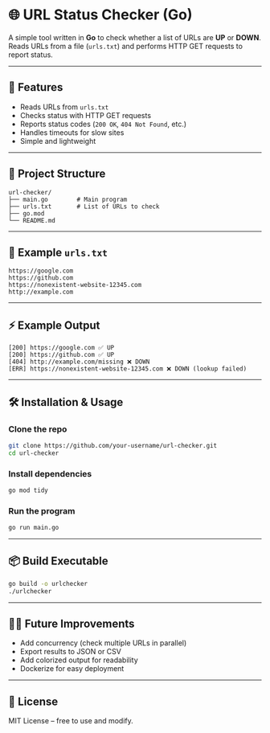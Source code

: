 # 🌐 URL Status Checker (Go)

A simple tool written in **Go** to check whether a list of URLs are **UP** or **DOWN**.  
Reads URLs from a file (`urls.txt`) and performs HTTP GET requests to report status.  

---

## 🚀 Features
- Reads URLs from `urls.txt`  
- Checks status with HTTP GET requests  
- Reports status codes (`200 OK`, `404 Not Found`, etc.)  
- Handles timeouts for slow sites  
- Simple and lightweight  

---

## 📂 Project Structure
```
url-checker/
├── main.go        # Main program
├── urls.txt       # List of URLs to check
├── go.mod
└── README.md
```

---

## 📝 Example `urls.txt`
```
https://google.com
https://github.com
https://nonexistent-website-12345.com
http://example.com
```

---

## ⚡ Example Output
```
[200] https://google.com ✅ UP
[200] https://github.com ✅ UP
[404] http://example.com/missing ❌ DOWN
[ERR] https://nonexistent-website-12345.com ❌ DOWN (lookup failed)
```

---

## 🛠 Installation & Usage

### Clone the repo
```bash
git clone https://github.com/your-username/url-checker.git
cd url-checker
```

### Install dependencies
```bash
go mod tidy
```

### Run the program
```bash
go run main.go
```

---

## 📦 Build Executable
```bash
go build -o urlchecker
./urlchecker
```

---

## 🧑‍💻 Future Improvements
- Add concurrency (check multiple URLs in parallel)  
- Export results to JSON or CSV  
- Add colorized output for readability  
- Dockerize for easy deployment  

---

## 📜 License
MIT License – free to use and modify.  
